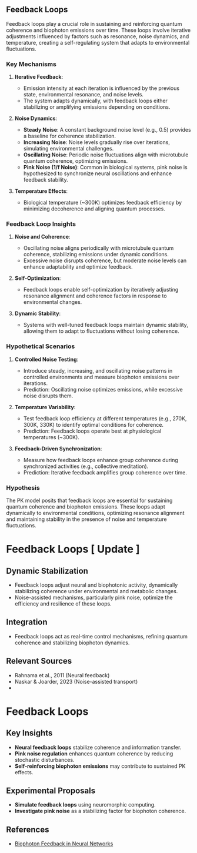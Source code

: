 ## Feedback Loops

Feedback loops play a crucial role in sustaining and reinforcing quantum coherence and biophoton emissions over time. These loops involve iterative adjustments influenced by factors such as resonance, noise dynamics, and temperature, creating a self-regulating system that adapts to environmental fluctuations.

### Key Mechanisms
1. **Iterative Feedback**:
   - Emission intensity at each iteration is influenced by the previous state, environmental resonance, and noise levels.
   - The system adapts dynamically, with feedback loops either stabilizing or amplifying emissions depending on conditions.

2. **Noise Dynamics**:
   - **Steady Noise**: A constant background noise level (e.g., 0.5) provides a baseline for coherence stabilization.
   - **Increasing Noise**: Noise levels gradually rise over iterations, simulating environmental challenges.
   - **Oscillating Noise**: Periodic noise fluctuations align with microtubule quantum coherence, optimizing emissions.
   - **Pink Noise (1/f Noise)**: Common in biological systems, pink noise is hypothesized to synchronize neural oscillations and enhance feedback stability.

3. **Temperature Effects**:
   - Biological temperature (~300K) optimizes feedback efficiency by minimizing decoherence and aligning quantum processes.

### Feedback Loop Insights
1. **Noise and Coherence**:
   - Oscillating noise aligns periodically with microtubule quantum coherence, stabilizing emissions under dynamic conditions.
   - Excessive noise disrupts coherence, but moderate noise levels can enhance adaptability and optimize feedback.

2. **Self-Optimization**:
   - Feedback loops enable self-optimization by iteratively adjusting resonance alignment and coherence factors in response to environmental changes.

3. **Dynamic Stability**:
   - Systems with well-tuned feedback loops maintain dynamic stability, allowing them to adapt to fluctuations without losing coherence.

### Hypothetical Scenarios
1. **Controlled Noise Testing**:
   - Introduce steady, increasing, and oscillating noise patterns in controlled environments and measure biophoton emissions over iterations.
   - Prediction: Oscillating noise optimizes emissions, while excessive noise disrupts them.

2. **Temperature Variability**:
   - Test feedback loop efficiency at different temperatures (e.g., 270K, 300K, 330K) to identify optimal conditions for coherence.
   - Prediction: Feedback loops operate best at physiological temperatures (~300K).

3. **Feedback-Driven Synchronization**:
   - Measure how feedback loops enhance group coherence during synchronized activities (e.g., collective meditation).
   - Prediction: Iterative feedback amplifies group coherence over time.

### Hypothesis
The PK model posits that feedback loops are essential for sustaining quantum coherence and biophoton emissions. These loops adapt dynamically to environmental conditions, optimizing resonance alignment and maintaining stability in the presence of noise and temperature fluctuations.

# Feedback Loops [ Update ]

## Dynamic Stabilization
- Feedback loops adjust neural and biophotonic activity, dynamically stabilizing coherence under environmental and metabolic changes.
- Noise-assisted mechanisms, particularly pink noise, optimize the efficiency and resilience of these loops.

## Integration
- Feedback loops act as real-time control mechanisms, refining quantum coherence and stabilizing biophoton dynamics.

## Relevant Sources
- Rahnama et al., 2011 (Neural feedback)
- Naskar & Joarder, 2023 (Noise-assisted transport)
- 
# Feedback Loops

## Key Insights
- **Neural feedback loops** stabilize coherence and information transfer.
- **Pink noise regulation** enhances quantum coherence by reducing stochastic disturbances.
- **Self-reinforcing biophoton emissions** may contribute to sustained PK effects.

## Experimental Proposals
- **Simulate feedback loops** using neuromorphic computing.
- **Investigate pink noise** as a stabilizing factor for biophoton coherence.

## References
- [Biophoton Feedback in Neural Networks](https://arxiv.org/)

